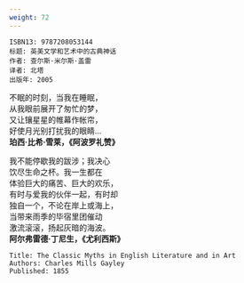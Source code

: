 ```yaml
---
weight: 72
---
```


```
ISBN13: 9787208053144
标题: 英美文学和艺术中的古典神话
作者: 查尔斯·米尔斯·盖雷
译者: 北塔
出版年: 2005
```

不眠的时刻，当我在睡眠，  
从我眼前展开了匆忙的梦，  
又让镶星星的帷幕作帐帘，  
好使月光别打扰我的眼睛…  
**珀西·比希·雪莱，《阿波罗礼赞》**

我不能停歇我的跋涉；我决心  
饮尽生命之杯。我一生都在  
体验巨大的痛苦、巨大的欢乐，  
有时与爱我的伙伴一起，有时却  
独自一个，不论在岸上或海上，  
当带来雨季的毕宿里团催动  
激流滚滚，扬起灰暗的海波。  
**阿尔弗雷德·丁尼生，《尤利西斯》**

```
Title: The Classic Myths in English Literature and in Art
Authors: Charles Mills Gayley
Published: 1855
```